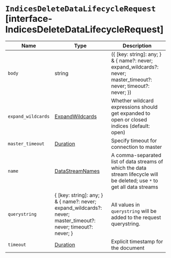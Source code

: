 # `IndicesDeleteDataLifecycleRequest` [interface-IndicesDeleteDataLifecycleRequest]

| Name | Type | Description |
| - | - | - |
| `body` | string | ({ [key: string]: any; } & { name?: never; expand_wildcards?: never; master_timeout?: never; timeout?: never; }) | All values in `body` will be added to the request body. |
| `expand_wildcards` | [ExpandWildcards](./ExpandWildcards.md) | Whether wildcard expressions should get expanded to open or closed indices (default: open) |
| `master_timeout` | [Duration](./Duration.md) | Specify timeout for connection to master |
| `name` | [DataStreamNames](./DataStreamNames.md) | A comma-separated list of data streams of which the data stream lifecycle will be deleted; use `*` to get all data streams |
| `querystring` | { [key: string]: any; } & { name?: never; expand_wildcards?: never; master_timeout?: never; timeout?: never; } | All values in `querystring` will be added to the request querystring. |
| `timeout` | [Duration](./Duration.md) | Explicit timestamp for the document |
